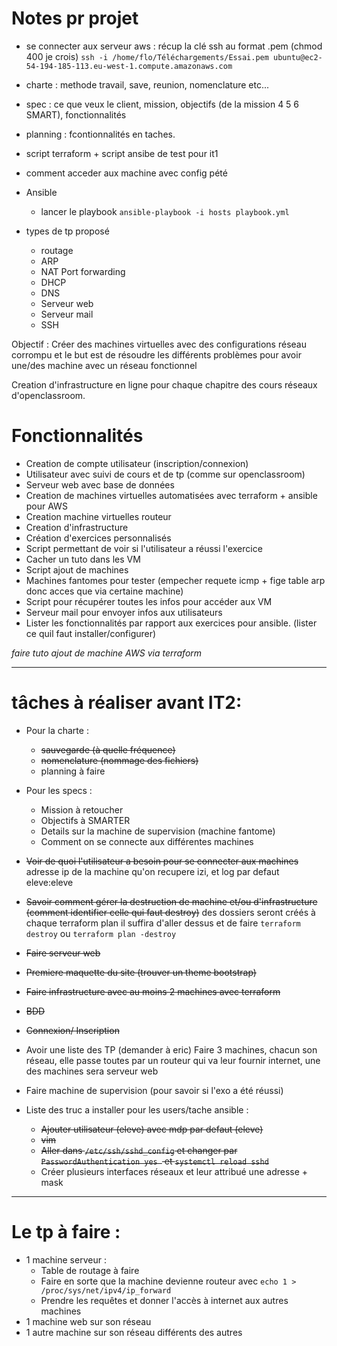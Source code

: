 # Notes pr projet

* se connecter aux serveur aws :
récup la clé ssh au format .pem (chmod 400 je crois)
`ssh -i /home/flo/Téléchargements/Essai.pem ubuntu@ec2-54-194-185-113.eu-west-1.compute.amazonaws.com`

+ charte : methode travail, save, reunion, nomenclature etc...
+ spec : ce que veux le client, mission, objectifs (de la mission  4 5 6 SMART), fonctionnalités
+ planning : fcontionnalités en taches.
+ script terraform + script ansibe de test pour it1


+ comment acceder aux machine avec config pété

* Ansible
  * lancer le playbook `ansible-playbook -i hosts playbook.yml`

* types de tp proposé
  * routage
  * ARP
  * NAT Port forwarding
  * DHCP
  * DNS
  * Serveur web
  * Serveur mail
  * SSH



Objectif :
Créer des machines virtuelles avec des configurations réseau corrompu et le but est de résoudre les différents problèmes pour avoir une/des machine avec un réseau fonctionnel

Creation d'infrastructure en ligne pour chaque chapitre des cours réseaux d'openclassroom.

# Fonctionnalités

* Creation de compte utilisateur (inscription/connexion)
* Utilisateur avec suivi de cours et de tp (comme sur openclassroom)
* Serveur web avec base de données
* Creation de machines virtuelles automatisées avec terraform + ansible pour AWS
* Creation machine virtuelles routeur
* Creation d'infrastructure
* Création d'exercices personnalisés
* Script permettant de voir si l'utilisateur a réussi l'exercice
* Cacher un tuto dans les VM
* Script ajout de machines
* Machines fantomes pour tester (empecher requete icmp + fige table arp donc acces que via certaine machine)
* Script pour récupérer toutes les infos pour accéder aux VM
* Serveur mail pour envoyer infos aux utilisateurs
* Lister les fonctionnalités par rapport aux exercices pour ansible. (lister ce quil faut installer/configurer)



*faire tuto ajout de machine AWS via terraform*

---
# tâches à réaliser avant IT2:

* Pour la charte :
  * ~~sauvegarde (à quelle fréquence)~~
  * ~~nomenclature (nommage des fichiers)~~
  * planning à faire


* Pour les specs :
  * Mission à retoucher
  * Objectifs à SMARTER
  * Details sur la machine de supervision (machine fantome)
  * Comment on se connecte aux différentes machines


* ~~Voir de quoi l'utilisateur a besoin pour se connecter aux machines~~ adresse ip de la machine qu'on recupere izi, et log par defaut eleve:eleve
* ~~Savoir comment gérer la destruction de machine et/ou d'infrastructure (comment identifier celle qui faut destroy)~~ des dossiers seront créés à chaque terraform plan il suffira d'aller dessus et de faire `terraform destroy` ou `terraform plan -destroy`
* ~~Faire serveur web~~
* ~~Premiere maquette du site (trouver un theme bootstrap)~~
* ~~Faire infrastructure avec au moins 2 machines avec terraform~~
* ~~BDD~~
* ~~Connexion/ Inscription~~
* Avoir une liste des TP (demander à eric) Faire 3 machines, chacun son réseau, elle passe toutes par un routeur qui va leur fournir internet, une des machines sera serveur web
* Faire machine de supervision (pour savoir si l'exo a été réussi)

* Liste des truc a installer pour les users/tache ansible :
  * ~~Ajouter utilisateur (eleve) avec mdp par defaut (eleve)~~
  * ~~vim~~
  * ~~Aller dans `/etc/ssh/sshd_config` et changer par `PasswordAuthentication yes
` et `systemctl reload sshd`~~
  * Créer plusieurs interfaces réseaux et leur attribué une adresse + mask

---
# Le tp à faire :
* 1 machine serveur :
  * Table de routage à faire
  * Faire en sorte que la machine devienne routeur avec `echo 1 > /proc/sys/net/ipv4/ip_forward`
  * Prendre les requêtes et donner l'accès à internet aux autres machines
* 1 machine web sur son réseau
* 1 autre machine sur son réseau différents des autres
